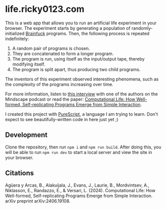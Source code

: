 # life.ricky0123.com

This is a web app that allows you to run an artificial life experiment in your browser. The experiment starts by generating a population of randomly-initialized [Brainfuck](https://en.wikipedia.org/wiki/Brainfuck) programs. Then, the following process is repeated indefinitely:

1. A random pair of programs is chosen.
1. They are concatenated to form a longer program.
1. The program is run, using itself as the input/output tape, thereby modifying itself.
1. The program is split apart, thus producing two child programs.

The inventors of this experiment observed interesting phenomena, such as the complexity of the programs increasing over time.

For more information, listen to [this interview](https://www.preposterousuniverse.com/podcast/2024/08/19/286-blaise-aguera-y-arcas-on-the-emergence-of-replication-and-computation/) with one of the authors on the Mindscape podcast or read the paper: [Computational Life: How Well-formed, Self-replicating Programs Emerge from Simple Interaction](https://arxiv.org/pdf/2406.19108).

I created this project with [PureScript](https://pursuit.purescript.org/), a language I am trying to learn. Don't expect to see beautifully-written code in here just yet ;)

## Development

Clone the repository, then run `npm i` and `npm run build`. After doing this, you will be able to run `npm run dev` to start a local server and view the site in your browser.

## Citations

Agüera y Arcas, B., Alakuijala, J., Evans, J., Laurie, B., Mordvintsev, A., Niklasson, E., Randazzo, E., & Versari, L. (2024). Computational Life: How Well-formed, Self-replicating Programs Emerge from Simple Interaction. arXiv preprint arXiv:2406.19108.